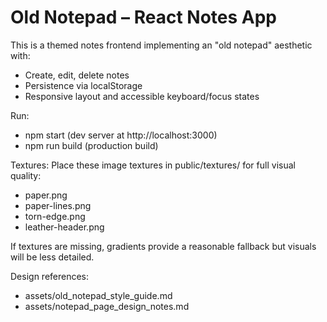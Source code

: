 # Old Notepad – React Notes App

This is a themed notes frontend implementing an "old notepad" aesthetic with:
- Create, edit, delete notes
- Persistence via localStorage
- Responsive layout and accessible keyboard/focus states

Run:
- npm start (dev server at http://localhost:3000)
- npm run build (production build)

Textures:
Place these image textures in public/textures/ for full visual quality:
- paper.png
- paper-lines.png
- torn-edge.png
- leather-header.png

If textures are missing, gradients provide a reasonable fallback but visuals will be less detailed.

Design references:
- assets/old_notepad_style_guide.md
- assets/notepad_page_design_notes.md
